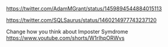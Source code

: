https://twitter.com/AdamMGrant/status/1459894544884015113

https://twitter.com/SQLSaurus/status/1460214977743237120

Change how you think about Imposter Symdrome
https://www.youtube.com/shorts/W1rIhpORWvs
